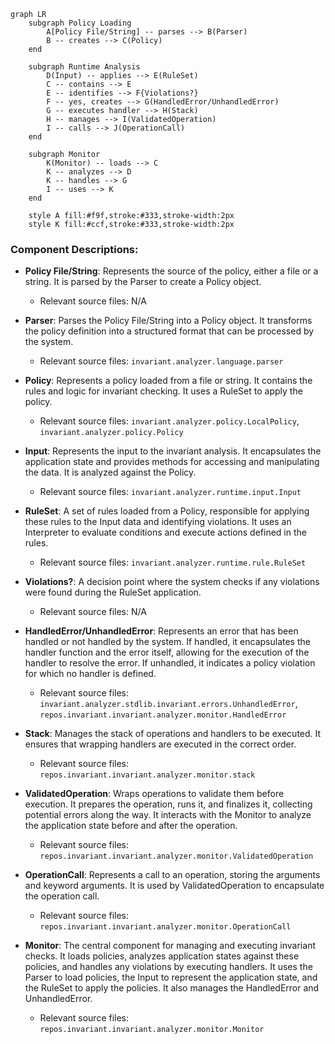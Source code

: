 ```mermaid
graph LR
    subgraph Policy Loading
        A[Policy File/String] -- parses --> B(Parser)
        B -- creates --> C(Policy)
    end

    subgraph Runtime Analysis
        D(Input) -- applies --> E(RuleSet)
        C -- contains --> E
        E -- identifies --> F{Violations?}
        F -- yes, creates --> G(HandledError/UnhandledError)
        G -- executes handler --> H(Stack)
        H -- manages --> I(ValidatedOperation)
        I -- calls --> J(OperationCall)
    end

    subgraph Monitor
        K(Monitor) -- loads --> C
        K -- analyzes --> D
        K -- handles --> G
        I -- uses --> K
    end

    style A fill:#f9f,stroke:#333,stroke-width:2px
    style K fill:#ccf,stroke:#333,stroke-width:2px
```

### Component Descriptions:

*   **Policy File/String**: Represents the source of the policy, either a file or a string. It is parsed by the Parser to create a Policy object.
    *   Relevant source files: N/A

*   **Parser**: Parses the Policy File/String into a Policy object. It transforms the policy definition into a structured format that can be processed by the system.
    *   Relevant source files: `invariant.analyzer.language.parser`

*   **Policy**: Represents a policy loaded from a file or string. It contains the rules and logic for invariant checking. It uses a RuleSet to apply the policy.
    *   Relevant source files: `invariant.analyzer.policy.LocalPolicy`, `invariant.analyzer.policy.Policy`

*   **Input**: Represents the input to the invariant analysis. It encapsulates the application state and provides methods for accessing and manipulating the data. It is analyzed against the Policy.
    *   Relevant source files: `invariant.analyzer.runtime.input.Input`

*   **RuleSet**: A set of rules loaded from a Policy, responsible for applying these rules to the Input data and identifying violations. It uses an Interpreter to evaluate conditions and execute actions defined in the rules.
    *   Relevant source files: `invariant.analyzer.runtime.rule.RuleSet`

*   **Violations?**: A decision point where the system checks if any violations were found during the RuleSet application.
    *   Relevant source files: N/A

*   **HandledError/UnhandledError**: Represents an error that has been handled or not handled by the system. If handled, it encapsulates the handler function and the error itself, allowing for the execution of the handler to resolve the error. If unhandled, it indicates a policy violation for which no handler is defined.
    *   Relevant source files: `invariant.analyzer.stdlib.invariant.errors.UnhandledError`, `repos.invariant.invariant.analyzer.monitor.HandledError`

*   **Stack**: Manages the stack of operations and handlers to be executed. It ensures that wrapping handlers are executed in the correct order.
    *   Relevant source files: `repos.invariant.invariant.analyzer.monitor.stack`

*   **ValidatedOperation**: Wraps operations to validate them before execution. It prepares the operation, runs it, and finalizes it, collecting potential errors along the way. It interacts with the Monitor to analyze the application state before and after the operation.
    *   Relevant source files: `repos.invariant.invariant.analyzer.monitor.ValidatedOperation`

*   **OperationCall**: Represents a call to an operation, storing the arguments and keyword arguments. It is used by ValidatedOperation to encapsulate the operation call.
    *   Relevant source files: `repos.invariant.invariant.analyzer.monitor.OperationCall`

*   **Monitor**: The central component for managing and executing invariant checks. It loads policies, analyzes application states against these policies, and handles any violations by executing handlers. It uses the Parser to load policies, the Input to represent the application state, and the RuleSet to apply the policies. It also manages the HandledError and UnhandledError.
    *   Relevant source files: `repos.invariant.invariant.analyzer.monitor.Monitor`